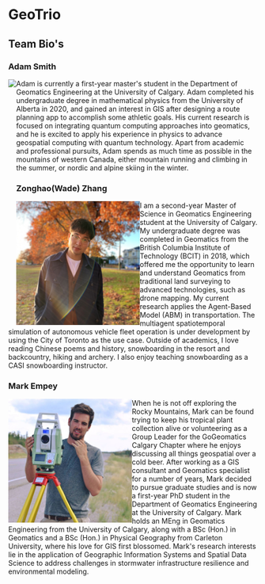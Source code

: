 # GeoTrio

##  Team Bio's

### Adam Smith

<img align="left" src="./assets/adam.png" height="250"/> Adam is currently a first-year master's student in the Department of Geomatics Engineering at the University of Calgary.  Adam completed his undergraduate degree in mathematical physics from the University of Alberta in 2020, and gained an interest in GIS after designing a route planning app to accomplish some athletic goals.  His current research is focused on integrating quantum computing approaches into geomatics, and he is excited to apply his experience in physics to advance geospatial computing with quantum technology.  Apart from academic and professional pursuits, Adam spends as much time as possible in the mountains of western Canada, either mountain running and climbing in the summer, or nordic and alpine skiing in the winter. 

### Zonghao(Wade) Zhang

<img align="left" src="./assets/wade.jpg" height="250"/> I am a second-year Master of Science in Geomatics Engineering student at the University of Calgary. My undergraduate degree was completed in Geomatics from the British Columbia Institute of Technology (BCIT) in 2018, which offered me the opportunity to learn and understand Geomatics from traditional land surveying to advanced technologies, such as drone mapping. My current research applies the Agent-Based Model (ABM) in transportation. The multiagent spatiotemporal simulation of autonomous vehicle fleet operation is under development by using the City of Toronto as the use case. Outside of academics, I love reading Chinese poems and history, snowboarding in the resort and backcountry, hiking and archery. I also enjoy teaching snowboarding as a CASI snowboarding instructor.

### Mark Empey  

<img align="left" src="./assets/mark.jpg" height="250"/> When he is not off exploring the Rocky Mountains, Mark can be found trying to keep his tropical plant collection alive or volunteering as a Group Leader for the GoGeomatics Calgary Chapter where he enjoys discussing all things geospatial over a cold beer. After working as a GIS consultant and Geomatics specialist for a number of years, Mark decided to pursue graduate studies and is now a first-year PhD student in the Department of Geomatics Engineering at the University of Calgary. Mark holds an MEng in Geomatics Engineering from the University of Calgary, along with a BSc (Hon.) in Geomatics and a BSc (Hon.) in Physical Geography from Carleton University, where his love for GIS first blossomed. Mark's research interests lie in the application of Geographic Information Systems and Spatial Data Science to address challenges in stormwater infrastructure resilience and environmental modeling. 
